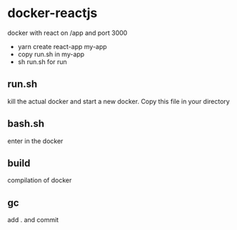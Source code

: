 # docker-reactjs
docker with react on /app and port 3000
- yarn create react-app my-app
- copy run.sh in my-app
- sh run.sh for run
## run.sh
kill the actual docker and start a new docker. Copy this file in your directory
## bash.sh
enter in the docker 
## build
compilation of docker
## gc
add . and commit 
